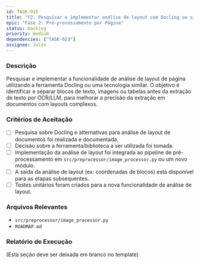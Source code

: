 ```yaml
---
id: TASK-016
title: "F2: Pesquisar e implementar análise de layout com Docling ou similar"
epic: "Fase 2: Pré-processamento por Página"
status: backlog
priority: medium
dependencies: ["TASK-023"]
assignee: Jules
---
```


### Descrição

Pesquisar e implementar a funcionalidade de análise de layout de página utilizando a ferramenta Docling ou uma tecnologia similar. O objetivo é identificar e separar blocos de texto, imagens ou tabelas antes da extração de texto por OCR/LLM, para melhorar a precisão da extração em documentos com layouts complexos.

### Critérios de Aceitação

- [ ] Pesquisa sobre Docling e alternativas para análise de layout de documentos foi realizada e documentada.
- [ ] Decisão sobre a ferramenta/biblioteca a ser utilizada foi tomada.
- [ ] Implementação da análise de layout foi integrada ao pipeline de pré-processamento em `src/preprocessor/image_processor.py` ou um novo módulo.
- [ ] A saída da análise de layout (ex: coordenadas de blocos) está disponível para as etapas subsequentes.
- [ ] Testes unitários foram criados para a nova funcionalidade de análise de layout.

### Arquivos Relevantes

* `src/preprocessor/image_processor.py`
* `ROADMAP.md`

### Relatório de Execução

(Esta seção deve ser deixada em branco no template)
